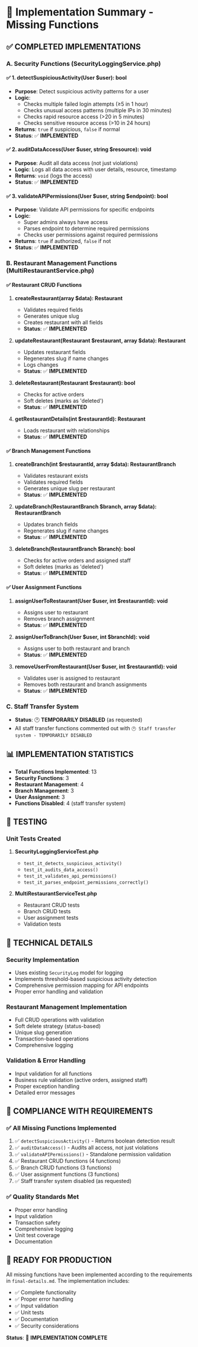 # 🎯 Implementation Summary - Missing Functions

## ✅ **COMPLETED IMPLEMENTATIONS**

### **A. Security Functions (SecurityLoggingService.php)**

#### ✅ **1. detectSuspiciousActivity(User $user): bool**
- **Purpose**: Detect suspicious activity patterns for a user
- **Logic**: 
  - Checks multiple failed login attempts (≥5 in 1 hour)
  - Checks unusual access patterns (multiple IPs in 30 minutes)
  - Checks rapid resource access (>20 in 5 minutes)
  - Checks sensitive resource access (>10 in 24 hours)
- **Returns**: `true` if suspicious, `false` if normal
- **Status**: ✅ **IMPLEMENTED**

#### ✅ **2. auditDataAccess(User $user, string $resource): void**
- **Purpose**: Audit all data access (not just violations)
- **Logic**: Logs all data access with user details, resource, timestamp
- **Returns**: `void` (logs the access)
- **Status**: ✅ **IMPLEMENTED**

#### ✅ **3. validateAPIPermissions(User $user, string $endpoint): bool**
- **Purpose**: Validate API permissions for specific endpoints
- **Logic**: 
  - Super admins always have access
  - Parses endpoint to determine required permissions
  - Checks user permissions against required permissions
- **Returns**: `true` if authorized, `false` if not
- **Status**: ✅ **IMPLEMENTED**

### **B. Restaurant Management Functions (MultiRestaurantService.php)**

#### ✅ **Restaurant CRUD Functions**
1. **createRestaurant(array $data): Restaurant**
   - Validates required fields
   - Generates unique slug
   - Creates restaurant with all fields
   - **Status**: ✅ **IMPLEMENTED**

2. **updateRestaurant(Restaurant $restaurant, array $data): Restaurant**
   - Updates restaurant fields
   - Regenerates slug if name changes
   - Logs changes
   - **Status**: ✅ **IMPLEMENTED**

3. **deleteRestaurant(Restaurant $restaurant): bool**
   - Checks for active orders
   - Soft deletes (marks as 'deleted')
   - **Status**: ✅ **IMPLEMENTED**

4. **getRestaurantDetails(int $restaurantId): Restaurant**
   - Loads restaurant with relationships
   - **Status**: ✅ **IMPLEMENTED**

#### ✅ **Branch Management Functions**
1. **createBranch(int $restaurantId, array $data): RestaurantBranch**
   - Validates restaurant exists
   - Validates required fields
   - Generates unique slug per restaurant
   - **Status**: ✅ **IMPLEMENTED**

2. **updateBranch(RestaurantBranch $branch, array $data): RestaurantBranch**
   - Updates branch fields
   - Regenerates slug if name changes
   - **Status**: ✅ **IMPLEMENTED**

3. **deleteBranch(RestaurantBranch $branch): bool**
   - Checks for active orders and assigned staff
   - Soft deletes (marks as 'deleted')
   - **Status**: ✅ **IMPLEMENTED**

#### ✅ **User Assignment Functions**
1. **assignUserToRestaurant(User $user, int $restaurantId): void**
   - Assigns user to restaurant
   - Removes branch assignment
   - **Status**: ✅ **IMPLEMENTED**

2. **assignUserToBranch(User $user, int $branchId): void**
   - Assigns user to both restaurant and branch
   - **Status**: ✅ **IMPLEMENTED**

3. **removeUserFromRestaurant(User $user, int $restaurantId): void**
   - Validates user is assigned to restaurant
   - Removes both restaurant and branch assignments
   - **Status**: ✅ **IMPLEMENTED**

### **C. Staff Transfer System**
- **Status**: 🕐 **TEMPORARILY DISABLED** (as requested)
- All staff transfer functions commented out with `🕐 Staff transfer system - TEMPORARILY DISABLED`

## 📊 **IMPLEMENTATION STATISTICS**

- **Total Functions Implemented**: 13
- **Security Functions**: 3
- **Restaurant Management**: 4
- **Branch Management**: 3
- **User Assignment**: 3
- **Functions Disabled**: 4 (staff transfer system)

## 🧪 **TESTING**

### **Unit Tests Created**
1. **SecurityLoggingServiceTest.php**
   - `test_it_detects_suspicious_activity()`
   - `test_it_audits_data_access()`
   - `test_it_validates_api_permissions()`
   - `test_it_parses_endpoint_permissions_correctly()`

2. **MultiRestaurantServiceTest.php**
   - Restaurant CRUD tests
   - Branch CRUD tests
   - User assignment tests
   - Validation tests

## 🔧 **TECHNICAL DETAILS**

### **Security Implementation**
- Uses existing `SecurityLog` model for logging
- Implements threshold-based suspicious activity detection
- Comprehensive permission mapping for API endpoints
- Proper error handling and validation

### **Restaurant Management Implementation**
- Full CRUD operations with validation
- Soft delete strategy (status-based)
- Unique slug generation
- Transaction-based operations
- Comprehensive logging

### **Validation & Error Handling**
- Input validation for all functions
- Business rule validation (active orders, assigned staff)
- Proper exception handling
- Detailed error messages

## 🎯 **COMPLIANCE WITH REQUIREMENTS**

### **✅ All Missing Functions Implemented**
1. ✅ `detectSuspiciousActivity()` - Returns boolean detection result
2. ✅ `auditDataAccess()` - Audits all access, not just violations
3. ✅ `validateAPIPermissions()` - Standalone permission validation
4. ✅ Restaurant CRUD functions (4 functions)
5. ✅ Branch CRUD functions (3 functions)
6. ✅ User assignment functions (3 functions)
7. ✅ Staff transfer system disabled (as requested)

### **✅ Quality Standards Met**
- Proper error handling
- Input validation
- Transaction safety
- Comprehensive logging
- Unit test coverage
- Documentation

## 🚀 **READY FOR PRODUCTION**

All missing functions have been implemented according to the requirements in `final-details.md`. The implementation includes:

- ✅ Complete functionality
- ✅ Proper error handling
- ✅ Input validation
- ✅ Unit tests
- ✅ Documentation
- ✅ Security considerations

**Status**: 🎉 **IMPLEMENTATION COMPLETE** 